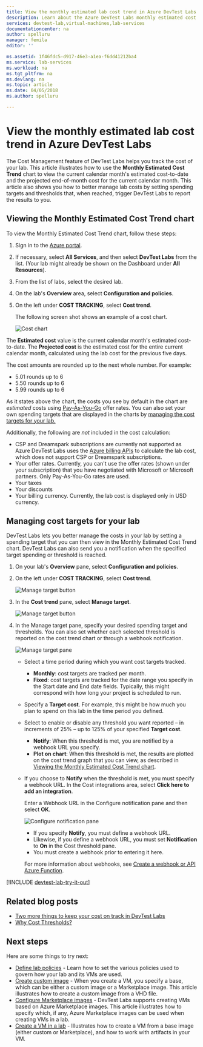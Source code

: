 ```yaml
---
title: View the monthly estimated lab cost trend in Azure DevTest Labs | Microsoft Docs
description: Learn about the Azure DevTest Labs monthly estimated cost trend chart.
services: devtest-lab,virtual-machines,lab-services
documentationcenter: na
author: spelluru
manager: femila
editor: ''

ms.assetid: 1f46fdc5-d917-46e3-a1ea-f6dd41212ba4
ms.service: lab-services
ms.workload: na
ms.tgt_pltfrm: na
ms.devlang: na
ms.topic: article
ms.date: 04/05/2018
ms.author: spelluru

---
```

# View the monthly estimated lab cost trend in Azure DevTest Labs
The Cost Management feature of DevTest Labs helps you track the cost of your lab. 
This article illustrates how to use the **Monthly Estimated Cost Trend** chart 
to view the current calendar month's estimated cost-to-date and the projected end-of-month cost for the current calendar month. 
This article also shows you how to better manage lab costs by setting spending targets and thresholds that, when reached, trigger DevTest Labs to report the results to you.

## Viewing the Monthly Estimated Cost Trend chart
To view the Monthly Estimated Cost Trend chart, follow these steps: 

1. Sign in to the [Azure portal](https://go.microsoft.com/fwlink/p/?LinkID=525040).
1. If necessary, select **All Services**, and then select **DevTest Labs** from the list. (Your lab might already be shown on the Dashboard under **All Resources**).
1. From the list of labs, select the desired lab.  
1. On the lab's **Overview** area, select **Configuration and policies**.   
1. On the left under **COST TRACKING**, select **Cost trend**.

   The following screen shot shows an example of a cost chart. 
   
    ![Cost chart](./media/devtest-lab-configure-cost-management/graph.png)

The **Estimated cost** value is the current calendar month's estimated cost-to-date. The **Projected cost** is the estimated cost for the entire current calendar month, calculated using the lab cost for the previous five days.

The cost amounts are rounded up to the next whole number. For example: 

* 5.01 rounds up to 6 
* 5.50 rounds up to 6
* 5.99 rounds up to 6

As it states above the chart, the costs you see by default in the chart are *estimated* costs using [Pay-As-You-Go](https://azure.microsoft.com/offers/ms-azr-0003p/) offer rates. You can also set your own spending targets that are displayed in the charts by [managing the cost targets for your lab.](#managing-cost-targets-for-your-lab)

Additionally, the following are *not* included in the cost calculation:

* CSP and Dreamspark subscriptions are currently not supported as Azure DevTest Labs uses the [Azure billing APIs](../billing/billing-usage-rate-card-overview.md) to calculate the lab cost, which does not support CSP or Dreamspark subscriptions.
* Your offer rates. Currently, you can't use the offer rates (shown under your subscription) that you have negotiated with Microsoft or Microsoft partners. Only Pay-As-You-Go rates are used.
* Your taxes
* Your discounts
* Your billing currency. Currently, the lab cost is displayed only in USD currency.

## Managing cost targets for your lab
DevTest Labs lets you better manage the costs in  your lab by setting a spending target that you can then view in the Monthly Estimated Cost Trend chart. DevTest Labs can also send you a notification when the specified target spending or threshold is reached. 

1. On your lab's **Overview** pane, select **Configuration and policies**.
1. On the left under **COST TRACKING**, select **Cost trend**.

    ![Manage target button](./media/devtest-lab-configure-cost-management/cost-trend.png)

1. In the **Cost trend** pane, select **Manage target**.

    ![Manage target button](./media/devtest-lab-configure-cost-management/cost-trend-manage-target.png)

1. In the Manage target pane, specify your desired spending target and thresholds. You can also set whether each selected threshold is reported on the cost trend chart or through a webhook notification.

    ![Manage target pane](./media/devtest-lab-configure-cost-management/cost-trend-manage-target-pane.png)

   - Select a time period during which you want cost targets tracked.
      - **Monthly**: cost targets are tracked per month.
      - **Fixed**: cost targets are tracked for the date range you specify in the Start date and End date fields. Typically, this might correspond with how long your project is scheduled to run.
   - Specify a **Target cost**. For example, this might be how much you plan to spend on this lab in the time period you defined.
   - Select to enable or disable any threshold you want reported – in increments of 25% – up to 125% of your specified **Target cost**.
      - **Notify**: When this threshold is met, you are notified by a webhook URL you specify.
      - **Plot on chart**: When this threshold is met, the results are plotted on the cost trend graph that you can view, as described in [Viewing the Monthly Estimated Cost Trend chart](#viewing-the-monthly-estimated-cost-trend-chart).
   - If you choose to **Notify** when the threshold is met, you must specify a webhook URL. In the Cost integrations area, select **Click here to add an integration**.

      Enter a Webhook URL in the Configure notification pane and then select **OK**.

       ![Configure notification pane](./media/devtest-lab-configure-cost-management/configure-notification.png)

      - If you specify **Notify**, you must define a webhook URL.
      - Likewise, if you define a webhook URL, you must set **Notification** to **On** in the Cost threshold pane.
      - You must create a webhook prior to entering it here.  

      For more information about webhooks, see [Create a webhook or API Azure Function](../azure-functions/functions-create-a-web-hook-or-api-function.md). 
 

[!INCLUDE [devtest-lab-try-it-out](../../includes/devtest-lab-try-it-out.md)]

## Related blog posts
* [Two more things to keep your cost on track in DevTest Labs](https://blogs.msdn.microsoft.com/devtestlab/2016/06/21/keep-your-cost-on-track/)
* [Why Cost Thresholds?](https://blogs.msdn.microsoft.com/devtestlab/2016/04/11/why-cost-thresholds/)

## Next steps
Here are some things to try next:

* [Define lab policies](devtest-lab-set-lab-policy.md) - Learn how to set the various policies used to govern how your lab and its VMs are used. 
* [Create custom image](devtest-lab-create-template.md) - When you create a VM, you specify a base, which can be either a custom image or a Marketplace image. This article illustrates
  how to create a custom image from a VHD file.
* [Configure Marketplace images](devtest-lab-configure-marketplace-images.md) - DevTest Labs supports creating VMs based on Azure Marketplace images. This article
  illustrates how to specify which, if any, Azure Marketplace images can be used when creating VMs in a lab.
* [Create a VM in a lab](devtest-lab-add-vm.md) - Illustrates how to create a VM from a base image (either custom or Marketplace), and how to work with
  artifacts in your VM.

